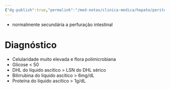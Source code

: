 ```yaml
---
{"dg-publish":true,"permalink":"/med-notas/clinica-medica/hepato/peritonite-bacteriana-secundaria/"}
---
```


- normalmente secundária a perfuração intestinal

# Diagnóstico
- Celularidade muito elevada e flora polimicrobiana
- Glicose < 50
- DHL do líquido ascítico > LSN do DHL sérico
- Bilirrubina do líquido ascítico > 6mg/dL
- Proteína do líquido ascítico > 1g/dL